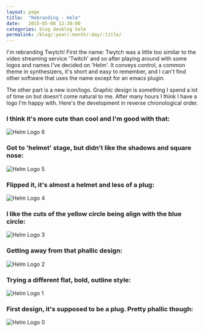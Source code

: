 ```yaml
---
layout: page
title:  "Rebranding - Helm"
date:   2015-05-08 12:30:00
categories: blog devblog helm
permalink: /blog/:year/:month/:day/:title/
---
```

I'm rebranding Twytch! First the name: Twytch was a little
too similar to the video streaming service 'Twitch' and so after playing around
with some logos and names I've decided on 'Helm'. It conveys control, a common
theme in synthesizers, it's short and easy to remember, and I can't find other
software that uses the name except for an emacs plugin.

The other part is a new icon/logo. Graphic design is something I spend a lot of
time on but doesn't come natural to me. After many hours I think I have a logo
I'm happy with. Here's the development in reverse chronological order.

### **I think it's more cute than cool and I'm good with that:**
![Helm Logo 6](/static/images/blog/helm_logo6.png)


### **Got to 'helmet' stage, but didn't like the shadows and square nose:**
![Helm Logo 5](/static/images/blog/helm_logo5.png)


### **Flipped it, it's almost a helmet and less of a plug:**
![Helm Logo 4](/static/images/blog/helm_logo4.png)


### **I like the cuts of the yellow circle being align with the blue circle:**
![Helm Logo 3](/static/images/blog/helm_logo3.png)


### **Getting away from that phallic design:**
![Helm Logo 2](/static/images/blog/helm_logo2.png)


### **Trying a different flat, bold, outline style:**
![Helm Logo 1](/static/images/blog/helm_logo1.png)


### **First design, it's supposed to be a plug. Pretty phallic though:**
![Helm Logo 0](/static/images/blog/helm_logo0.png)

[twytch]:           https://github.com/mtytel/twytch
